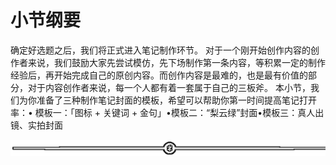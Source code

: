 # 小节纲要

确定好选题之后，我们将正式进入笔记制作环节。
对于一个刚开始创作内容的创作者来说，我们鼓励大家先尝试模仿，先下场制作第一条内容，等积累一定的制作经验后，再开始完成自己的原创内容。而创作内容是最难的，也是最有价值的部分，对于内容创作者来说，每一个人都有着一套属于自己的三板斧。
本小节，我们为你准备了三种制作笔记封面的模板，希望可以帮助你第一时间提高笔记打开率：• 模板一：「图标 + 关键词 + 金句」•模板二：“梨云绿”封面•模板三：真人出镜、实拍封面

![](img/fb91ee241585f33667363a0f754604fc.png)